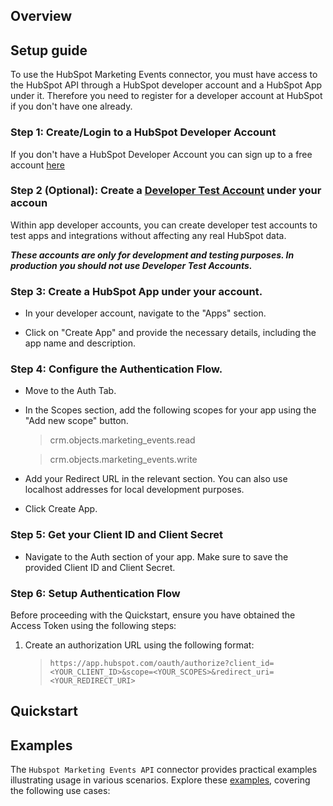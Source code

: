 ## Overview



[//]: # (TODO: Add overview mentioning the purpose of the module, supported REST API versions, and other high-level details.)

## Setup guide

[//]: # (TODO: Add detailed steps to obtain credentials and configure the module.)

To use the HubSpot Marketing Events connector, you must have access to the HubSpot API through a HubSpot developer account and a HubSpot App under it. Therefore you need to register for a developer account at HubSpot if you don't have one already.

### Step 1: Create/Login to a HubSpot Developer Account

If you don't have a HubSpot Developer Account you can sign up to a free account [here](https://developers.hubspot.com/get-started)

### Step 2 (Optional): Create a [Developer Test Account](https://developers.hubspot.com/beta-docs/getting-started/account-types#developer-test-accounts) under your accoun

Within app developer accounts, you can create developer test accounts to test apps and integrations without affecting any real HubSpot data.  

***These accounts are only for development and testing purposes. In production you should not use Developer Test Accounts.***

### Step 3: Create a HubSpot App under your account.

- In your developer account, navigate to the "Apps" section.

- Click on "Create App" and provide the necessary details, including the app name and description.

### Step 4: Configure the Authentication Flow.

- Move to the Auth Tab.
- In the Scopes section, add the following scopes for your app using the "Add new scope" button.

    > crm.objects.marketing_events.read  

    > crm.objects.marketing_events.write

- Add your Redirect URL in the relevant section. You can also use localhost addresses for local development purposes.

- Click Create App.

### Step 5: Get your Client ID and Client Secret

- Navigate to the Auth section of your app. Make sure to save the provided Client ID and Client Secret.

### Step 6: Setup Authentication Flow

Before proceeding with the Quickstart, ensure you have obtained the Access Token using the following steps:

1. Create an authorization URL using the following format:  

    > `https://app.hubspot.com/oauth/authorize?client_id=<YOUR_CLIENT_ID>&scope=<YOUR_SCOPES>&redirect_uri=<YOUR_REDIRECT_URI>`


## Quickstart

[//]: # (TODO: Add a quickstart guide to demonstrate a basic functionality of the module, including sample code snippets.)

## Examples

The `Hubspot Marketing Events API` connector provides practical examples illustrating usage in various scenarios. Explore these [examples](https://github.com/module-ballerinax-hubspot.marketing.events/tree/main/examples/), covering the following use cases:

[//]: # (TODO: Add examples)
